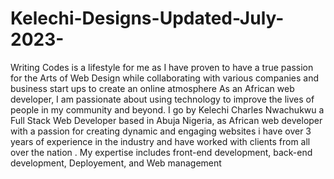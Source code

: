 # Kelechi-Designs-Updated-July-2023-
Writing Codes is a lifestyle for me as I have proven to have a true passion for the Arts of Web Design while collaborating with various companies and business start ups to create an online atmosphere As an African web developer, I am passionate about using technology to improve the lives of people in my community and beyond. 
I go by Kelechi Charles Nwachukwu a Full Stack Web Developer based in Abuja Nigeria, as African web developer with a passion for creating dynamic and engaging websites i have over 3 years of experience in the industry and have worked with clients from all over the nation . My expertise includes front-end development, back-end development, Deployement, and Web management
